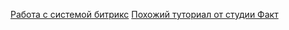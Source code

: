 [Работа с системой битрикс](https://github.com/SidiGi/bitrix-info/wiki)
[Похожий туториал от студии Факт](https://github.com/studiofact/wiki-bitrix/wiki)
